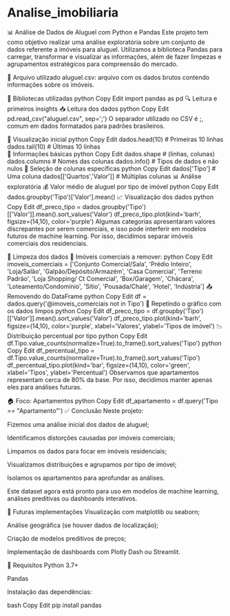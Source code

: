 # Analise_imobiliaria
📊 Análise de Dados de Aluguel com Python e Pandas
Este projeto tem como objetivo realizar uma análise exploratória sobre um conjunto de dados referente a imóveis para aluguel. Utilizamos a biblioteca Pandas para carregar, transformar e visualizar as informações, além de fazer limpezas e agrupamentos estratégicos para compreensão do mercado.

📁 Arquivo utilizado
aluguel.csv: arquivo com os dados brutos contendo informações sobre os imóveis.

🧰 Bibliotecas utilizadas
python
Copy
Edit
import pandas as pd
🔍 Leitura e primeiros insights
📥 Leitura dos dados
python
Copy
Edit
pd.read_csv("aluguel.csv", sep=';')
O separador utilizado no CSV é ;, comum em dados formatados para padrões brasileiros.

👀 Visualização inicial
python
Copy
Edit
dados.head(10)   # Primeiras 10 linhas  
dados.tail(10)   # Últimas 10 linhas  
📌 Informações básicas
python
Copy
Edit
dados.shape       # (linhas, colunas)
dados.columns     # Nomes das colunas
dados.info()      # Tipos de dados e não nulos
🎯 Seleção de colunas específicas
python
Copy
Edit
dados['Tipo']                      # Uma coluna
dados[['Quartos','Valor']]        # Múltiplas colunas
📊 Análise exploratória
💰 Valor médio de aluguel por tipo de imóvel
python
Copy
Edit
dados.groupby('Tipo')['Valor'].mean()
📈 Visualização dos dados
python
Copy
Edit
df_preco_tipo = dados.groupby('Tipo')[['Valor']].mean().sort_values('Valor')
df_preco_tipo.plot(kind='barh', figsize=(14,10), color='purple')
Algumas categorias apresentaram valores discrepantes por serem comerciais, e isso pode interferir em modelos futuros de machine learning. Por isso, decidimos separar imóveis comerciais dos residenciais.

🧹 Limpeza dos dados
🏢 Imóveis comerciais a remover:
python
Copy
Edit
imoveis_comerciais = ['Conjunto Comercial/Sala', 'Prédio Inteiro', 'Loja/Salão',
                      'Galpão/Depósito/Armazém', 'Casa Comercial', 'Terreno Padrão',
                      'Loja Shopping/ Ct Comercial', 'Box/Garagem', 'Chácara',
                      'Loteamento/Condomínio', 'Sítio', 'Pousada/Chalé', 'Hotel', 'Indústria']
📤 Removendo do DataFrame
python
Copy
Edit
df = dados.query('@imoveis_comerciais not in Tipo')
🔁 Repetindo o gráfico com os dados limpos
python
Copy
Edit
df_preco_tipo = df.groupby('Tipo')[['Valor']].mean().sort_values('Valor')
df_preco_tipo.plot(kind='barh', figsize=(14,10), color='purple',
                   xlabel='Valores', ylabel='Tipos de imóvel')
📉 Distribuição percentual por tipo
python
Copy
Edit
df.Tipo.value_counts(normalize=True).to_frame().sort_values('Tipo')
python
Copy
Edit
df_percentual_tipo = df.Tipo.value_counts(normalize=True).to_frame().sort_values('Tipo')
df_percentual_tipo.plot(kind='bar', figsize=(14,10), color='green',
                        xlabel='Tipos', ylabel='Percentual')
Observamos que apartamentos representam cerca de 80% da base. Por isso, decidimos manter apenas eles para análises futuras.

🏠 Foco: Apartamentos
python
Copy
Edit
df_apartamento = df.query('Tipo == "Apartamento"')
✅ Conclusão
Neste projeto:

Fizemos uma análise inicial dos dados de aluguel;

Identificamos distorções causadas por imóveis comerciais;

Limpamos os dados para focar em imóveis residenciais;

Visualizamos distribuições e agrupamos por tipo de imóvel;

Isolamos os apartamentos para aprofundar as análises.

Este dataset agora está pronto para uso em modelos de machine learning, análises preditivas ou dashboards interativos.

🚀 Futuras implementações
Visualização com matplotlib ou seaborn;

Análise geográfica (se houver dados de localização);

Criação de modelos preditivos de preços;

Implementação de dashboards com Plotly Dash ou Streamlit.

📎 Requisitos
Python 3.7+

Pandas

Instalação das dependências:

bash
Copy
Edit
pip install pandas
